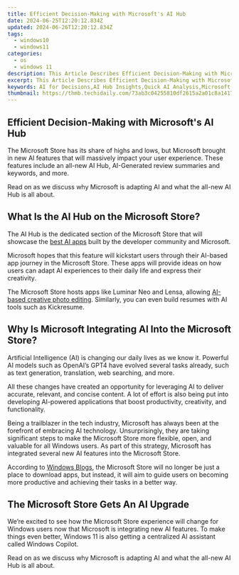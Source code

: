 ```yaml
---
title: Efficient Decision-Making with Microsoft's AI Hub
date: 2024-06-25T12:20:12.834Z
updated: 2024-06-26T12:20:12.834Z
tags:
  - windows10
  - windows11
categories:
  - os
  - windows 11
description: This Article Describes Efficient Decision-Making with Microsoft's AI Hub
excerpt: This Article Describes Efficient Decision-Making with Microsoft's AI Hub
keywords: AI for Decisions,AI Hub Insights,Quick AI Analysis,Microsoft AI Hub,Strategic AI Use,AI-Driven Choices,Smart AI Decisions
thumbnail: https://thmb.techidaily.com/73ab3c04255810df2615a2a01c8a14174dd9b221f2d60ec5b3831dd32989cbba.jpg
---
```


## Efficient Decision-Making with Microsoft's AI Hub

 The Microsoft Store has its share of highs and lows, but Microsoft brought in new AI features that will massively impact your user experience. These features include an all-new AI Hub, AI-Generated review summaries and keywords, and more.

 Read on as we discuss why Microsoft is adapting AI and what the all-new AI Hub is all about.

## What Is the AI Hub on the Microsoft Store?

 The AI Hub is the dedicated section of the Microsoft Store that will showcase the [best AI apps](https://www.makeuseof.com/best-ai-web-apps/) built by the developer community and Microsoft.

 Microsoft hopes that this feature will kickstart users through their AI-based app journey in the Microsoft Store. These apps will provide ideas on how users can adapt AI experiences to their daily life and express their creativity.

 The Microsoft Store hosts apps like Luminar Neo and Lensa, allowing [AI-based creative photo editing](https://www.makeuseof.com/best-free-ai-online-photo-editors/). Similarly, you can even build resumes with AI tools such as Kickresume.

## Why Is Microsoft Integrating AI Into the Microsoft Store?

 Artificial Intelligence (AI) is changing our daily lives as we know it. Powerful AI models such as OpenAI’s GPT4 have evolved several tasks already, such as text generation, translation, web searching, and more.

 All these changes have created an opportunity for leveraging AI to deliver accurate, relevant, and concise content. A lot of effort is also being put into developing AI-powered applications that boost productivity, creativity, and functionality.

 Being a trailblazer in the tech industry, Microsoft has always been at the forefront of embracing AI technology. Unsurprisingly, they are taking significant steps to make the Microsoft Store more flexible, open, and valuable for all Windows users. As part of this strategy, Microsoft has integrated several new AI features into the Microsoft Store.

 According to [Windows Blogs](https://blogs.windows.com/windowsdeveloper/2023/05/23/welcoming-ai-to-the-microsoft-store-on-windows/), the Microsoft Store will no longer be just a place to download apps, but instead, it will aim to guide users on becoming more productive and achieving their tasks in a better way.

## The Microsoft Store Gets An AI Upgrade

 We’re excited to see how the Microsoft Store experience will change for Windows users now that Microsoft is integrating new AI features. To make things even better, Windows 11 is also getting a centralized AI assistant called Windows Copilot.

 Read on as we discuss why Microsoft is adapting AI and what the all-new AI Hub is all about.



<ins class="adsbygoogle"
      style="display:block"
      data-ad-client="ca-pub-7571918770474297"
      data-ad-slot="8358498916"
      data-ad-format="auto"
      data-full-width-responsive="true"></ins>